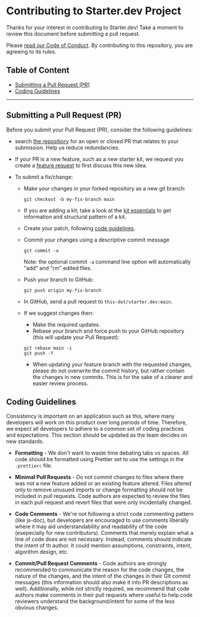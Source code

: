 # Contributing to Starter.dev Project
Thanks for your interest in contributing to Starter.dev! Take a moment to review this document before submitting a pull request.

Please [read our Code of Conduct](CODE_OF_CONDUCT.md). By contributing to this repository, you are agreeing to its rules.

## Table of Content

- [Submitting a Pull Request (PR)](#submitting-a-pull-request-pr)
- [Coding Guidelines](#coding-guidelines)

---

## Submitting a Pull Request (PR)

Before you submit your Pull Request (PR), consider the following guidelines:

- search [the repositiory](https://github.com/thisdot/starter.dev/pulls) for an open or closed PR that relates to your submission. Help us reduce redundancies.
- If your PR is a new feature, such as a new starter kit, we request you create a [feature request](https://github.com/thisdot/starter.dev/discussions/new?category=ideas) to first discuss this new idea.

- To submit a fix/change:
  - Make your changes in your forked repository as a new git branch:
    ```shell
    git checkout -b my-fix-branch main
    ```
  - If you are adding a kit, take a look at the [kit essentials](https://github.com/thisdot/starter.dev#starter-kit-essentials) to get information and structural pattern of a kit.
  - Create your patch, following [code guidelines](#coding-guidelines).
  - Commit your changes using a descriptive commit message

    ```shell
    git commit -a
    ```

    Note: the optional commit `-a` command line option will automatically "add" and "rm" edited files.

  - Push your branch to GitHub:

    ```shell
    git push origin my-fix-branch
    ```

  - In GitHub, send a pull request to `this-dot/starter.dev:main`.
  - If we suggest changes then:

    - Make the required updates.
    - Rebase your branch and force push to your GitHub repository (this will update your Pull Request):

    ```shell
    git rebase main -i
    git push -f
    ```

    - When updating your feature branch with the requested changes, please do not overwrite the commit history, but rather contain the changes in new commits. This is for the sake of a clearer and easier review process.

## Coding Guidelines

Consistency is important on an application such as this, where many developers will work on this product over long periods of time. Therefore, we expect all developers to adhere to a common set of coding practices and expectations. This section should be updated as the team decides on new standards.

- **Formatting** - We don't want to waste time debating tabs vs spaces. All code should be formatted using Prettier set to use the settings in the `.prettierc` file.

- **Minimal Pull Requests** - Do not commit changes to files where there was not a new feature added or an existing feature altered. Files altered only to remove unusued imports or change formatting should not be included in pull requests. Code authors are expected to review the files in each pull request and revert files that were only incidentally changed.

- **Code Comments** - We're not following a strict code commenting pattern (like js-doc), but developers are encouraged to use comments liberally where it may aid understandability and readability of the code (esepecially for new contributors). Comments that merely explain what a line of code does are not necessary. Instead, comments should indicate the intent of th author. It could mention assumptions, constraints, intent, algorithm design, etc.

- **Commit/Pull Request Comments** - Code authors are strongly recommended to communicate the reason for the code changes, the nature of the changes, and the intent of the changes in their Git commit messages (this information should also make it into PR descriptions as well). Additionally, while not strictly required, we recommend that code authors make comments in their pull requests where useful to help code reviewers understand the background/intent for some of the less obvious changes.
